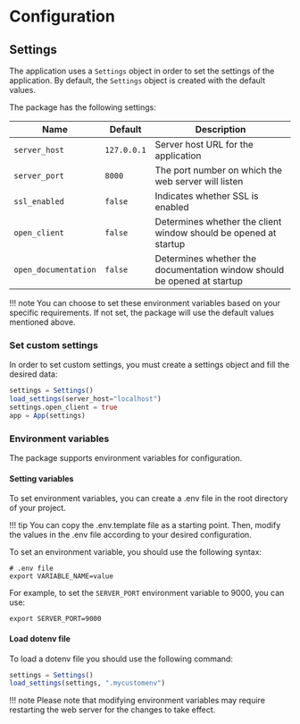 # Configuration

## Settings

The application uses a `Settings` object in order to set the settings of the application. By default, the `Settings` object is created with the default values.

The package has the following settings:

| Name | Default | Description |
|------|---------|-------------|
|`server_host`|`127.0.0.1`| Server host URL for the application|
|`server_port` | `8000`| The port number on which the web server will listen|
|`ssl_enabled`|`false`| Indicates whether SSL is enabled|
|`open_client`|`false`| Determines whether the client window should be opened at startup|
|`open_documentation`|`false`| Determines whether the documentation window should be opened at startup|

!!! note
    You can choose to set these environment variables based on your specific requirements. If not set, the package will use the default values mentioned above.

### Set custom settings
In order to set custom settings, you must create a settings object and fill the desired data:

```julia
settings = Settings()
load_settings(server_host="localhost")
settings.open_client = true
app = App(settings)
```

### Environment variables
The package supports environment variables for configuration.

#### Setting variables

To set environment variables, you can create a .env file in the root directory of your project. 

!!! tip
    You can copy the .env.template file as a starting point. Then, modify the values in the .env file according to your desired configuration.

To set an environment variable, you should use the following syntax:

```plaintext
# .env file
export VARIABLE_NAME=value
```

For example, to set the `SERVER_PORT` environment variable to 9000, you can use:

```plaintext
export SERVER_PORT=9000
```

#### Load dotenv file
To load a dotenv file you should use the following command:
```julia
settings = Settings()
load_settings(settings, ".mycustomenv")
```
!!! note
    Please note that modifying environment variables may require restarting the web server for the changes to take effect.
